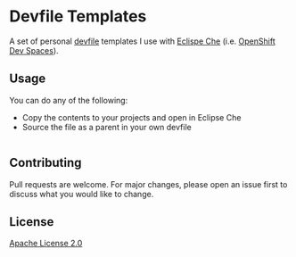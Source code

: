 # Devfile Templates

A set of personal [devfile](devfile.io) templates I use with [Eclispe Che](https://github.com/eclipse/che) (i.e. [OpenShift Dev Spaces](https://developers.redhat.com/products/openshift-dev-spaces/overview)).

## Usage

You can do any of the following:

- Copy the contents to your projects and open in Eclipse Che
- Source the file as a parent in your own devfile
```
```

## Contributing

Pull requests are welcome. For major changes, please open an issue first
to discuss what you would like to change.

## License

[Apache License 2.0](https://www.apache.org/licenses/LICENSE-2.0)